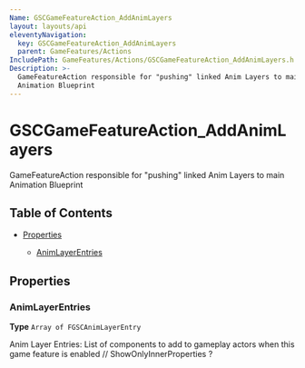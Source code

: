 ```yaml
---
Name: GSCGameFeatureAction_AddAnimLayers
layout: layouts/api
eleventyNavigation:
  key: GSCGameFeatureAction_AddAnimLayers
  parent: GameFeatures/Actions
IncludePath: GameFeatures/Actions/GSCGameFeatureAction_AddAnimLayers.h
Description: >-
  GameFeatureAction responsible for "pushing" linked Anim Layers to main
  Animation Blueprint
---
```



# GSCGameFeatureAction\_AddAnimLayers

GameFeatureAction responsible for "pushing" linked Anim Layers to main Animation Blueprint

## Table of Contents

*   [Properties](#properties)

    *   [AnimLayerEntries](#animlayerentries)

## Properties

### AnimLayerEntries

**Type** `Array of FGSCAnimLayerEntry`

Anim Layer Entries:
List of components to add to gameplay actors when this game feature is enabled // ShowOnlyInnerProperties ?
    
